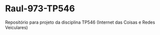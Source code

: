 # Raul-973-TP546
Repositório para projeto da disciplina TP546 (Internet das Coisas e Redes Veiculares)
